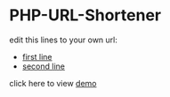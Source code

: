 # PHP-URL-Shortener

edit this lines to your own url:

- [first line](https://github.com/briexenv/PHP-URL-Shortener/blob/dd729e8ba7fef2b49905b43547b4e39fd4889006/js/main.js#L7)
- [second line](https://github.com/briexenv/PHP-URL-Shortener/blob/dd729e8ba7fef2b49905b43547b4e39fd4889006/js/main.js#L13)

click here to view [demo](https://phpmicro.herokuapp.com/)
